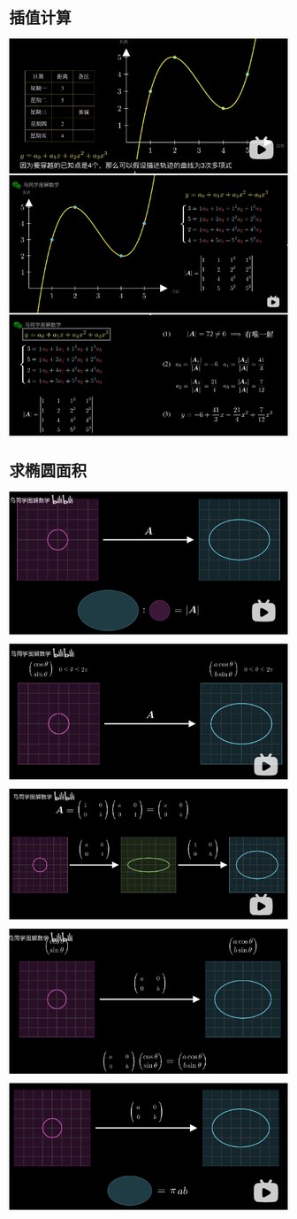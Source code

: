 # 插值计算

![](../photo/Pasted%20image%2020240312104627.png)
![](../photo/Pasted%20image%2020240312104841.png)
![](../photo/Pasted%20image%2020240312104905.png)

# 求椭圆面积

![](../photo/Pasted%20image%2020240312124846.png)

![](../photo/Pasted%20image%2020240312124829.png)

![](../photo/Pasted%20image%2020240312124752.png)

![](../photo/Pasted%20image%2020240312124730.png)

![](../photo/Pasted%20image%2020240312124658.png)